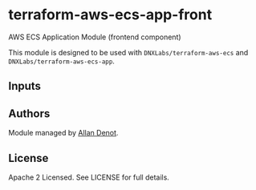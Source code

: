 # terraform-aws-ecs-app-front

AWS ECS Application Module (frontend component)

This module is designed to be used with `DNXLabs/terraform-aws-ecs` and `DNXLabs/terraform-aws-ecs-app`.

## Inputs



## Authors

Module managed by [Allan Denot](https://github.com/adenot).

## License

Apache 2 Licensed. See LICENSE for full details.
